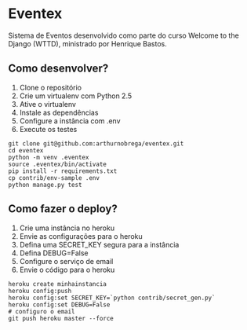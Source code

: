 # Eventex

Sistema de Eventos desenvolvido como parte do curso Welcome to the Django (WTTD), ministrado por Henrique Bastos.

## Como desenvolver?

1. Clone o repositório
2. Crie um virtualenv com Python 2.5
3. Ative o virtualenv
4. Instale as dependências
5. Configure a instância com .env
6. Execute os testes

```console
git clone git@github.com:arthurnobrega/eventex.git
cd eventex
python -m venv .eventex
source .eventex/bin/activate
pip install -r requirements.txt
cp contrib/env-sample .env
python manage.py test
```


## Como fazer o deploy?

1. Crie uma instância no heroku
2. Envie as configurações para o heroku
3. Defina uma SECRET_KEY segura para a instância
4. Defina DEBUG=False
5. Configure o serviço de email
6. Envie o código para o heroku

```console
heroku create minhainstancia
heroku config:push
heroku config:set SECRET_KEY=`python contrib/secret_gen.py`
heroku config:set DEBUG=False
# configuro o email
git push heroku master --force
```